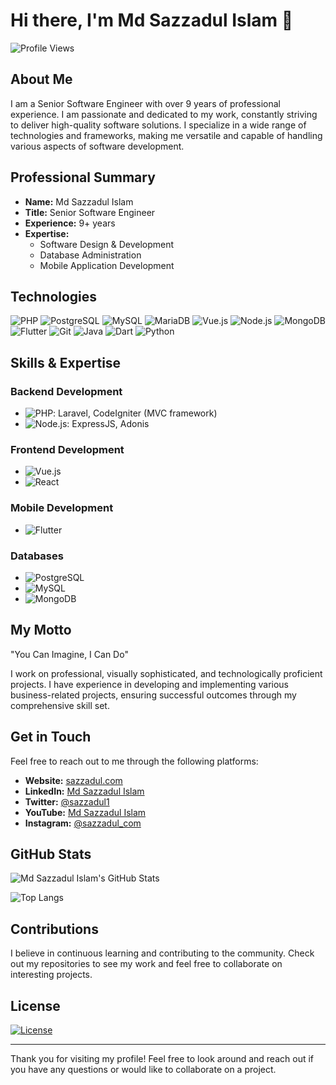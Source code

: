 # Hi there, I'm Md Sazzadul Islam 👋

![Profile Views](https://komarev.com/ghpvc/?username=md-sazzadul-islam&color=blue)

## About Me

I am a Senior Software Engineer with over 9 years of professional experience. I am passionate and dedicated to my work, constantly striving to deliver high-quality software solutions. I specialize in a wide range of technologies and frameworks, making me versatile and capable of handling various aspects of software development.

## Professional Summary

- **Name:** Md Sazzadul Islam
- **Title:** Senior Software Engineer
- **Experience:** 9+ years
- **Expertise:**
  - Software Design & Development
  - Database Administration
  - Mobile Application Development

## Technologies

![PHP](https://img.shields.io/badge/PHP-777BB4?style=flat-square&logo=php&logoColor=white)
![PostgreSQL](https://img.shields.io/badge/PostgreSQL-316192?style=flat-square&logo=postgresql&logoColor=white)
![MySQL](https://img.shields.io/badge/MySQL-4479A1?style=flat-square&logo=mysql&logoColor=white)
![MariaDB](https://img.shields.io/badge/MariaDB-003545?style=flat-square&logo=mariadb&logoColor=white)
![Vue.js](https://img.shields.io/badge/Vue.js-4FC08D?style=flat-square&logo=vue.js&logoColor=white)
![Node.js](https://img.shields.io/badge/Node.js-339933?style=flat-square&logo=nodedotjs&logoColor=white)
![MongoDB](https://img.shields.io/badge/MongoDB-47A248?style=flat-square&logo=mongodb&logoColor=white)
![Flutter](https://img.shields.io/badge/Flutter-02569B?style=flat-square&logo=flutter&logoColor=white)
![Git](https://img.shields.io/badge/Git-F05032?style=flat-square&logo=git&logoColor=white)
![Java](https://img.shields.io/badge/Java-007396?style=flat-square&logo=java&logoColor=white)
![Dart](https://img.shields.io/badge/Dart-0175C2?style=flat-square&logo=dart&logoColor=white)
![Python](https://img.shields.io/badge/Python-3776AB?style=flat-square&logo=python&logoColor=white)

## Skills & Expertise

### Backend Development
- ![PHP](https://img.shields.io/badge/PHP-777BB4?style=flat-square&logo=php&logoColor=white): Laravel, CodeIgniter (MVC framework)
- ![Node.js](https://img.shields.io/badge/Node.js-339933?style=flat-square&logo=nodedotjs&logoColor=white): ExpressJS, Adonis

### Frontend Development
- ![Vue.js](https://img.shields.io/badge/Vue.js-4FC08D?style=flat-square&logo=vue.js&logoColor=white)
- ![React](https://img.shields.io/badge/React-61DAFB?style=flat-square&logo=react&logoColor=white)

### Mobile Development
- ![Flutter](https://img.shields.io/badge/Flutter-02569B?style=flat-square&logo=flutter&logoColor=white)

### Databases
- ![PostgreSQL](https://img.shields.io/badge/PostgreSQL-316192?style=flat-square&logo=postgresql&logoColor=white)
- ![MySQL](https://img.shields.io/badge/MySQL-4479A1?style=flat-square&logo=mysql&logoColor=white)
- ![MongoDB](https://img.shields.io/badge/MongoDB-47A248?style=flat-square&logo=mongodb&logoColor=white)

## My Motto

"You Can Imagine, I Can Do"

I work on professional, visually sophisticated, and technologically proficient projects. I have experience in developing and implementing various business-related projects, ensuring successful outcomes through my comprehensive skill set.

## Get in Touch

Feel free to reach out to me through the following platforms:

- **Website:** [sazzadul.com](https://sazzadul.com)
- **LinkedIn:** [Md Sazzadul Islam](https://www.linkedin.com/in/mdsazzadulislam/)
- **Twitter:** [@sazzadul1](https://x.com/sazzadul1)
- **YouTube:** [Md Sazzadul Islam](https://www.youtube.com/MdSazzadulislam)
- **Instagram:** [@sazzadul_com](https://www.instagram.com/sazzadul_com/)

## GitHub Stats

![Md Sazzadul Islam's GitHub Stats](https://github-readme-stats.vercel.app/api?username=md-sazzadul-islam&show_icons=true&hide=issues&theme=radical)

![Top Langs](https://github-readme-stats.vercel.app/api/top-langs/?username=md-sazzadul-islam&layout=compact&theme=radical)

## Contributions

I believe in continuous learning and contributing to the community. Check out my repositories to see my work and feel free to collaborate on interesting projects.

## License

[![License](https://img.shields.io/badge/license-MIT-blue.svg)](https://opensource.org/licenses/MIT)

---

Thank you for visiting my profile! Feel free to look around and reach out if you have any questions or would like to collaborate on a project.
